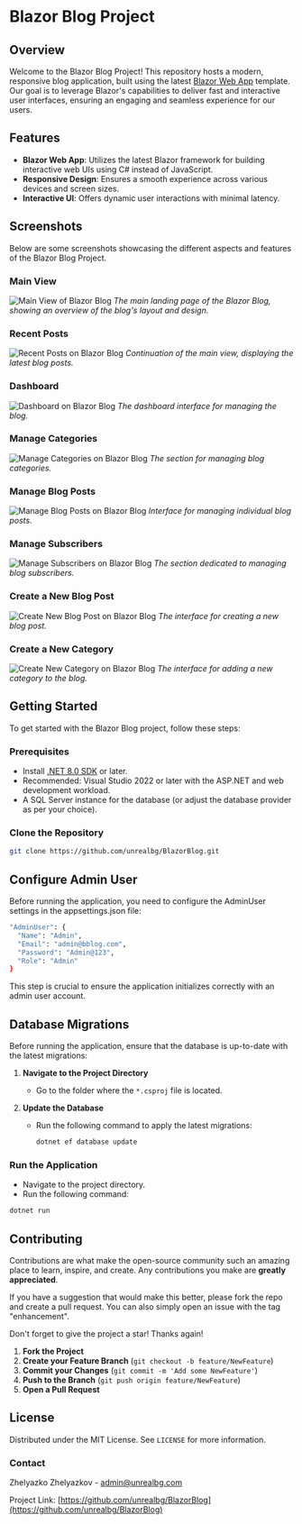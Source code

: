# Blazor Blog Project

## Overview

Welcome to the Blazor Blog Project! This repository hosts a modern, responsive blog application, built using the latest [Blazor Web App](https://dotnet.microsoft.com/apps/aspnet/web-apps/blazor) template. Our goal is to leverage Blazor's capabilities to deliver fast and interactive user interfaces, ensuring an engaging and seamless experience for our users.

## Features

- **Blazor Web App**: Utilizes the latest Blazor framework for building interactive web UIs using C# instead of JavaScript.
- **Responsive Design**: Ensures a smooth experience across various devices and screen sizes.
- **Interactive UI**: Offers dynamic user interactions with minimal latency.

## Screenshots

Below are some screenshots showcasing the different aspects and features of the Blazor Blog Project.

### Main View
![Main View of Blazor Blog](https://github.com/unrealbg/BlazorBlog/assets/3398536/1f060f1d-0d88-4188-90dd-1dc6c9e99c28 "Main View")
*The main landing page of the Blazor Blog, showing an overview of the blog's layout and design.*

### Recent Posts
![Recent Posts on Blazor Blog](https://github.com/unrealbg/BlazorBlog/assets/3398536/3c27efce-669f-43a9-a4d6-659fd62266d0 "Recent Posts")
*Continuation of the main view, displaying the latest blog posts.*

### Dashboard
![Dashboard on Blazor Blog](https://github.com/unrealbg/BlazorBlog/assets/3398536/82b167f4-f1f0-4b58-9efb-511bae2869a7 "Dashboard")
*The dashboard interface for managing the blog.*

### Manage Categories
![Manage Categories on Blazor Blog](https://github.com/unrealbg/BlazorBlog/assets/3398536/5d25c658-2622-48f1-8dea-dc20875da0a3 "Manage Categories")
*The section for managing blog categories.*

### Manage Blog Posts
![Manage Blog Posts on Blazor Blog](https://github.com/unrealbg/BlazorBlog/assets/3398536/5229d02b-1f18-4ae7-9258-a005418f11f3 "Manage Blog Posts")
*Interface for managing individual blog posts.*

### Manage Subscribers
![Manage Subscribers on Blazor Blog](https://github.com/unrealbg/BlazorBlog/assets/3398536/d0de2709-93fd-4dc0-9b6b-76f76d75e6dc "Manage Subscribers")
*The section dedicated to managing blog subscribers.*

### Create a New Blog Post
![Create New Blog Post on Blazor Blog](https://github.com/unrealbg/BlazorBlog/assets/3398536/5f95e8da-1ace-4bc3-b155-20dfdfa1c3d4 "Create New Blog Post")
*The interface for creating a new blog post.*

### Create a New Category
![Create New Category on Blazor Blog](https://github.com/unrealbg/BlazorBlog/assets/3398536/cb22bc8d-5564-4bcd-9d0f-08b5ee342f18 "Create New Category")
*The interface for adding a new category to the blog.*

## Getting Started

To get started with the Blazor Blog project, follow these steps:

### Prerequisites

- Install [.NET 8.0 SDK](https://dotnet.microsoft.com/download/dotnet/8.0) or later.
- Recommended: Visual Studio 2022 or later with the ASP.NET and web development workload.
- A SQL Server instance for the database (or adjust the database provider as per your choice).

### Clone the Repository

```bash
git clone https://github.com/unrealbg/BlazorBlog.git
```

## Configure Admin User
Before running the application, you need to configure the AdminUser settings in the appsettings.json file:
```bash
"AdminUser": {
  "Name": "Admin",
  "Email": "admin@bblog.com",
  "Password": "Admin@123",
  "Role": "Admin"
}
```
This step is crucial to ensure the application initializes correctly with an admin user account.

## Database Migrations

Before running the application, ensure that the database is up-to-date with the latest migrations:

1. **Navigate to the Project Directory**
   - Go to the folder where the `*.csproj` file is located.

2. **Update the Database**
   - Run the following command to apply the latest migrations:

     ```bash
     dotnet ef database update
     ```

### Run the Application
- Navigate to the project directory.
- Run the following command:
```bash
dotnet run
```

## Contributing

Contributions are what make the open-source community such an amazing place to learn, inspire, and create. Any contributions you make are **greatly appreciated**.

If you have a suggestion that would make this better, please fork the repo and create a pull request. You can also simply open an issue with the tag "enhancement".

Don't forget to give the project a star! Thanks again!

1. **Fork the Project**
2. **Create your Feature Branch** (`git checkout -b feature/NewFeature`)
3. **Commit your Changes** (`git commit -m 'Add some NewFeature'`)
4. **Push to the Branch** (`git push origin feature/NewFeature`)
5. **Open a Pull Request**

## License

Distributed under the MIT License. See `LICENSE` for more information.

### Contact
Zhelyazko Zhelyazkov -  [admin@unrealbg.com](mailto:admin@unrealbg.com)

Project Link:  [https://github.com/unrealbg/BlazorBlog](https://github.com/unrealbg/BlazorBlog)
